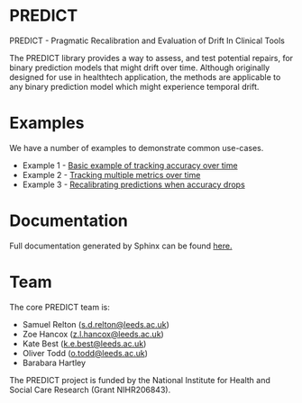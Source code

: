 # PREDICT
PREDICT - Pragmatic Recalibration and Evaluation of Drift In Clinical Tools

The PREDICT library provides a way to assess, and test potential repairs,
for binary prediction models that might drift over time.
Although originally designed for use in healthtech application,
the methods are applicable to any binary prediction model which might experience temporal drift.

# Examples
We have a number of examples to demonstrate common use-cases.
- Example 1 - [Basic example of tracking accuracy over time](Examples/basic_example_1_accuracy.ipynb)
- Example 2 - [Tracking multiple metrics over time](Examples/basic_example_2_more_metrics.ipynb)
- Example 3 - [Recalibrating predictions when accuracy drops](Examples/recalibration_example.ipynb)

# Documentation
Full documentation generated by Sphinx can be found [here.](pages/html/index.html)

# Team
The core PREDICT team is:
- Samuel Relton (s.d.relton@leeds.ac.uk)
- Zoe Hancox (z.l.hancox@leeds.ac.uk)
- Kate Best (k.e.best@leeds.ac.uk)
- Oliver Todd (o.todd@leeds.ac.uk)
- Barabara Hartley

The PREDICT project is funded by the National Institute for Health and Social Care Research (Grant NIHR206843).
